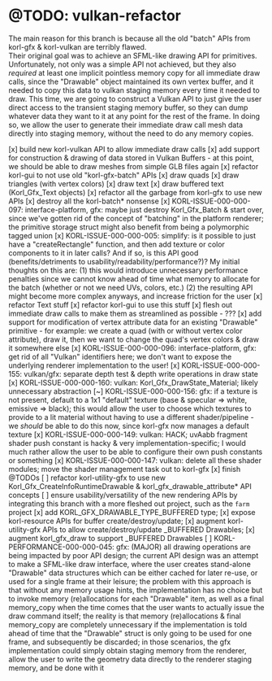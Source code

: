 # @TODO: vulkan-refactor

The main reason for this branch is because all the old "batch" APIs from korl-gfx & korl-vulkan are terribly flawed.  
Their original goal was to achieve an SFML-like drawing API for primitives.  
Unfortunately, not only was a simple API not achieved, but they also _required_ at least one implicit pointless memory copy for all immediate draw calls, since the "Drawable" object maintained its own vertex buffer, and it needed to copy this data to vulkan staging memory every time it needed to draw.
This time, we are going to construct a Vulkan API to just give the user direct access to the transient staging memory buffer, so they can dump whatever data they want to it at any point for the rest of the frame.  In doing so, we allow the user to generate their immediate draw call mesh data directly into staging memory, without the need to do any memory copies.

[x] build new korl-vulkan API to allow immediate draw calls
[x] add support for construction & drawing of data stored in Vulkan Buffers
    - at this point, we should be able to draw meshes from simple GLB files again
[x] refactor korl-gui to not use old "korl-gfx-batch" APIs
    [x] draw quads
    [x] draw triangles (with vertex colors)
    [x] draw text
    [x] draw buffered text (Korl_Gfx_Text objects)
[x] refactor all the garbage from korl-gfx to use new APIs
    [x] destroy all the korl-batch* nonsense
        [x] KORL-ISSUE-000-000-097: interface-platform, gfx: maybe just destroy Korl_Gfx_Batch & start over, since we've gotten rid of the concept of "batching" in the platform renderer; the primitive storage struct might also benefit from being a polymorphic tagged union
        [x] KORL-ISSUE-000-000-005: simplify: is it possible to just have a "createRectangle" function, and then add texture or color components to it in later calls?  And if so, is this API good (benefits/detriments to usability/readability/performance?)? My initial thoughts on this are: (1) this would introduce unnecessary performance penalties since we cannot know ahead of time what memory to allocate for the batch (whether or not we need UVs, colors, etc.) (2) the resulting API might become more complex anyways, and increase friction for the user
    [x] refactor Text stuff
    [x] refactor korl-gui to use this stuff
[x] flesh out immediate draw calls to make them as streamlined as possible
    - ???
[x] add support for modification of vertex attribute data for an existing "Drawable" primitive
    - for example: we create a quad (with or without vertex color attribute), draw it, then we want to change the quad's vertex colors & draw it somewhere else
[x] KORL-ISSUE-000-000-096: interface-platform, gfx: get rid of all "Vulkan" identifiers here; we don't want to expose the underlying renderer implementation to the user!
[x] KORL-ISSUE-000-000-155: vulkan/gfx: separate depth test & depth write operations in draw state
[x] KORL-ISSUE-000-000-160: vulkan: Korl_Gfx_DrawState_Material; likely unnecessary abstraction
[~] KORL-ISSUE-000-000-156: gfx: if a texture is not present, default to a 1x1 "default" texture (base & specular => white, emissive => black); this would allow the user to choose which textures to provide to a lit material without having to use a different shader/pipeline
    - we _should_ be able to do this now, since korl-gfx now manages a default texture
[x] KORL-ISSUE-000-000-149: vulkan: HACK; uvAabb fragment shader push constant is hacky & very implementation-specific; I would much rather allow the user to be able to configure their own push constants or something
[x] KORL-ISSUE-000-000-147: vulkan: delete all these shader modules; move the shader management task out to korl-gfx
[x] finish @TODOs
[ ] refactor korl-utility-gfx to use new Korl_Gfx_CreateInfoRuntimeDrawable & korl_gfx_drawable_attribute* API concepts
[ ] ensure usability/versatility of the new rendering APIs by integrating this branch with a more fleshed out project, such as the `farm` project
[x] add KORL_GFX_DRAWABLE_TYPE_BUFFERED type; 
    [x] expose korl-resource APIs for buffer create/destroy/update; 
    [x] augment korl-utility-gfx APIs to allow create/destroy/update _BUFFERED Drawables;
    [x] augment korl_gfx_draw to support _BUFFERED Drawables
[ ] KORL-PERFORMANCE-000-000-045: gfx: (MAJOR) all drawing operations are being impacted by poor API design; the current API design was an attempt to make a SFML-like draw interface, where the user creates stand-alone "Drawable" data structures which can be either cached for later re-use, or used for a single frame at their leisure; the problem with this approach is that without any memory usage hints, the implementation has no choice but to invoke memory (re)allocations for each "Drawable" item, as well as a final memory_copy when the time comes that the user wants to actually issue the draw command itself; the reality is that memory (re)allocations & final memory_copy are completely unnecessary if the implementation is told ahead of time that the "Drawable" struct is only going to be used for one frame, and subsequently be discarded; in those scenarios, the gfx implementation could simply obtain staging memory from the renderer, allow the user to write the geometry data directly to the renderer staging memory, and be done with it

